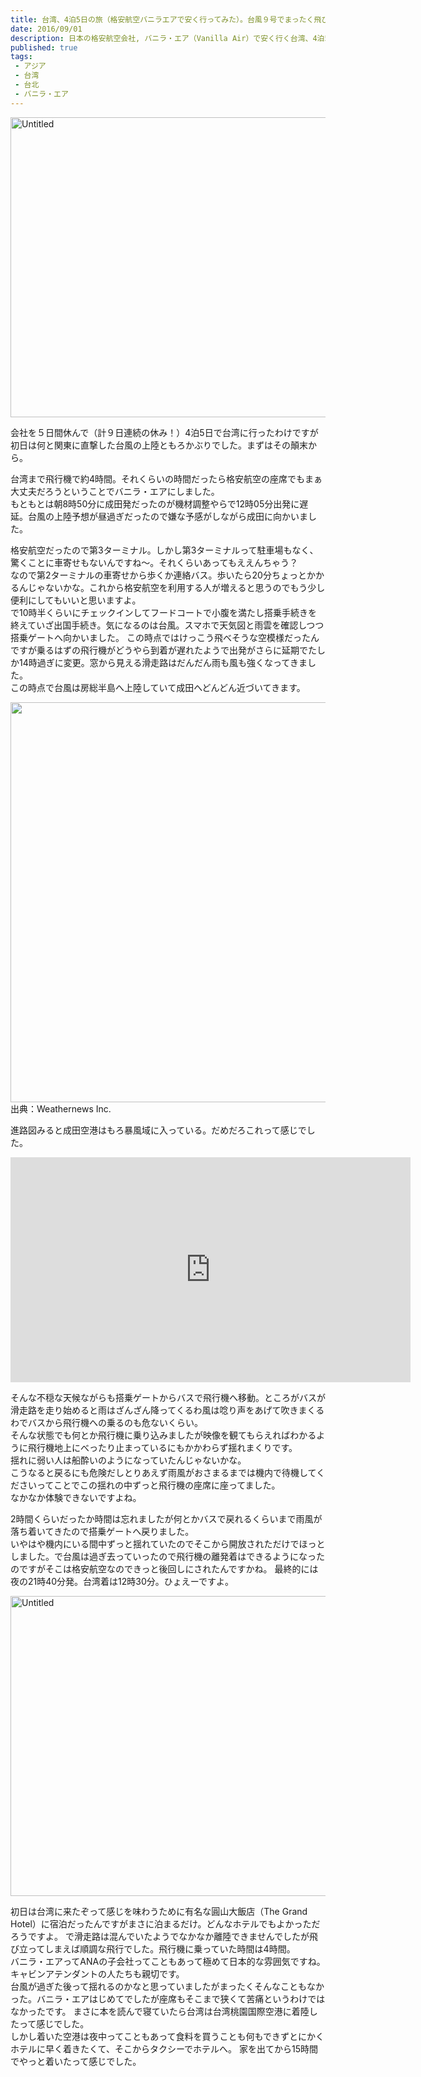 ```yaml
---
title: 台湾、4泊5日の旅（格安航空バニラエアで安く行ってみた）。台風９号でまったく飛び立てる気がしない初日。
date: 2016/09/01
description: 日本の格安航空会社, バニラ・エア（Vanilla Air）で安く行く台湾、4泊5日の旅。台風９号でまったく飛び立てる気がしない初日。
published: true
tags: 
 - アジア
 - 台湾
 - 台北
 - バニラ・エア
---
```


<a data-flickr-embed="true"  href="https://www.flickr.com/photos/shigeki_takeguchi/29075226850/in/dateposted-public/" title="Untitled"><img src="https://c3.staticflickr.com/9/8170/29075226850_b1b4bf6a70_z.jpg" width="640" height="480" alt="Untitled"></a><script async src="//embedr.flickr.com/assets/client-code.js" charset="utf-8"></script>

会社を５日間休んで（計９日連続の休み！）4泊5日で台湾に行ったわけですが初日は何と関東に直撃した台風の上陸ともろかぶりでした。まずはその顛末から。

<!-- more -->

台湾まで飛行機で約4時間。それくらいの時間だったら格安航空の座席でもまぁ大丈夫だろうということでバニラ・エアにしました。  
もともとは朝8時50分に成田発だったのが機材調整やらで12時05分出発に遅延。台風の上陸予想が昼過ぎだったので嫌な予感がしながら成田に向かいました。

格安航空だったので第3ターミナル。しかし第3ターミナルって駐車場もなく、驚くことに車寄せもないんですね〜。それくらいあってもええんちゃう？  
なので第2ターミナルの車寄せから歩くか連絡バス。歩いたら20分ちょっとかかるんじゃないかな。これから格安航空を利用する人が増えると思うのでもう少し便利にしてもいいと思いますよ。  
で10時半くらいにチェックインしてフードコートで小腹を満たし搭乗手続きを終えていざ出国手続き。気になるのは台風。スマホで天気図と雨雲を確認しつつ搭乗ゲートへ向かいました。
この時点ではけっこう飛べそうな空模様だったんですが乗るはずの飛行機がどうやら到着が遅れたようで出発がさらに延期でたしか14時過ぎに変更。窓から見える滑走路はだんだん雨も風も強くなってきました。  
この時点で台風は房総半島へ上陸していて成田へどんどん近づいてきます。

<img src="http://weathernews.jp/ip/info/mission_images/movie-compressor.gif" width="640"><br>
出典：Weathernews Inc.

進路図みると成田空港はもろ暴風域に入っている。だめだろこれって感じでした。

<iframe width="640" height="360" src="https://www.youtube.com/embed/GMgU3pGrMbg" frameborder="0" allowfullscreen class="youtube"></iframe>

そんな不穏な天候ながらも搭乗ゲートからバスで飛行機へ移動。ところがバスが滑走路を走り始めると雨はざんざん降ってくるわ風は唸り声をあげて吹きまくるわでバスから飛行機への乗るのも危ないくらい。  
そんな状態でも何とか飛行機に乗り込みましたが映像を観てもらえればわかるように飛行機地上にべったり止まっているにもかかわらず揺れまくりです。  
揺れに弱い人は船酔いのようになっていたんじゃないかな。  
こうなると戻るにも危険だしとりあえず雨風がおさまるまでは機内で待機してくださいってことでこの揺れの中ずっと飛行機の座席に座ってました。  
なかなか体験できないですよね。

2時間くらいだったか時間は忘れましたが何とかバスで戻れるくらいまで雨風が落ち着いてきたので搭乗ゲートへ戻りました。  
いやはや機内にいる間中ずっと揺れていたのでそこから開放されただけでほっとしました。で台風は過ぎ去っていったので飛行機の離発着はできるようになったのですがそこは格安航空なのできっと後回しにされたんですかね。
最終的には夜の21時40分発。台湾着は12時30分。ひょえーですよ。

<a data-flickr-embed="true"  href="https://www.flickr.com/photos/shigeki_takeguchi/29352501516/in/dateposted-public/" title="Untitled"><img src="https://c5.staticflickr.com/9/8405/29352501516_370b94cbb7_z.jpg" width="640" height="480" alt="Untitled"></a><script async src="//embedr.flickr.com/assets/client-code.js" charset="utf-8"></script>

初日は台湾に来たぞって感じを味わうために有名な圓山大飯店（The Grand Hotel）に宿泊だったんですがまさに泊まるだけ。どんなホテルでもよかっただろうですよ。
で滑走路は混んでいたようでなかなか離陸できませんでしたが飛び立ってしまえば順調な飛行でした。飛行機に乗っていた時間は4時間。  
バニラ・エアってANAの子会社ってこともあって極めて日本的な雰囲気ですね。キャビンアテンダントの人たちも親切です。  
台風が過ぎた後って揺れるのかなと思っていましたがまったくそんなこともなかった。バニラ・エアはじめてでしたが座席もそこまで狭くて苦痛というわけではなかったです。
まさに本を読んで寝ていたら台湾は台湾桃園国際空港に着陸したって感じでした。  
しかし着いた空港は夜中ってこともあって食料を買うことも何もできずとにかくホテルに早く着きたくて、そこからタクシーでホテルへ。
家を出てから15時間でやっと着いたって感じでした。
